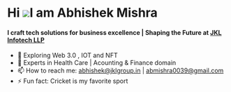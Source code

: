 Hi ![](https://user-images.githubusercontent.com/18350557/176309783-0785949b-9127-417c-8b55-ab5a4333674e.gif)I am Abhishek Mishra
======================================================================================================================================
<h4>I craft tech solutions for business excellence | Shaping the Future at <a href="https://jklgroup.in/">JKL Infotech LLP</a> </h4>

- 🔭 Exploring Web 3.0 , IOT and NFT
- 🌱 Experts in Health Care | Acounting & Finance domain
- 📫 How to reach me: abhishek@jklgroup.in | abmishra0039@gmail.com
- ⚡ Fun fact: Cricket is my favorite sport
